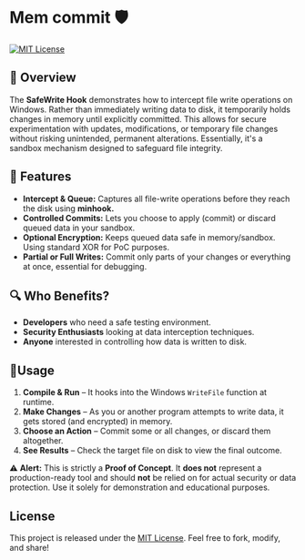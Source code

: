 # Mem commit 🛡

[![MIT License](https://img.shields.io/badge/License-MIT-yellow.svg)](LICENSE)

## 📌 **Overview**

The **SafeWrite Hook** demonstrates how to intercept file write operations on Windows. Rather than immediately writing data to disk, it temporarily holds changes in memory until explicitly committed. This allows for secure experimentation with updates, modifications, or temporary file changes without risking unintended, permanent alterations. Essentially, it's a sandbox mechanism designed to safeguard file integrity.

## 💎 **Features**

- **Intercept & Queue:** Captures all file-write operations before they reach the disk using **__minhook.__**
- **Controlled Commits:** Lets you choose to apply (commit) or discard queued data in your sandbox.
- **Optional Encryption:** Keeps queued data safe in memory/sandbox. Using standard XOR for PoC purposes.
- **Partial or Full Writes:** Commit only parts of your changes or everything at once, essential for debugging.

## 🔍 **Who Benefits?**

- **Developers** who need a safe testing environment.
- **Security Enthusiasts** looking at data interception techniques.
- **Anyone** interested in controlling how data is written to disk.

## 🧪**Usage**

1. **Compile & Run** – It hooks into the Windows `WriteFile` function at runtime.
2. **Make Changes** – As you or another program attempts to write data, it gets stored (and encrypted) in memory.
3. **Choose an Action** – Commit some or all changes, or discard them altogether.
4. **See Results** – Check the target file on disk to view the final outcome.

⚠️ **Alert:** This is strictly a **Proof of Concept**. It **does not** represent a production-ready tool and should **not** be relied on for actual security or data protection. Use it solely for demonstration and educational purposes.

## **License**

This project is released under the [MIT License](LICENSE). Feel free to fork, modify, and share!

